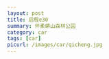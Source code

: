 ```yaml
---
layout: post
title: 启程e30
summary: 怀柔蟒山森林公园
category: car
tags: [car]
picurl: /images/car/qicheng.jpg
---
```



